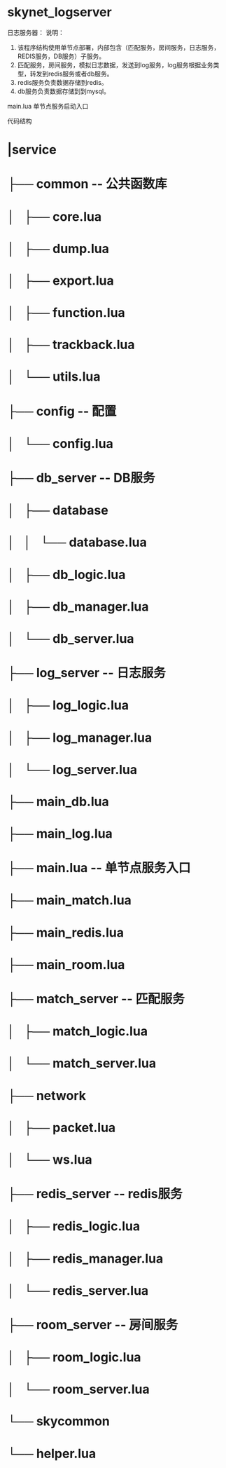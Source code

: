 # skynet_logserver
日志服务器：
说明：
1. 该程序结构使用单节点部署，内部包含（匹配服务，房间服务，日志服务，REDIS服务，DB服务）子服务。
2. 匹配服务，房间服务，模拟日志数据，发送到log服务，log服务根据业务类型，转发到redis服务或者db服务。
3. redis服务负责数据存储到redis。
4. db服务负责数据存储到到mysql。

main.lua            单节点服务启动入口

代码结构
# |service
# ├── common                  -- 公共函数库
# │   ├── core.lua
# │   ├── dump.lua
# │   ├── export.lua
# │   ├── function.lua
# │   ├── trackback.lua
# │   └── utils.lua
# ├── config                  -- 配置
# │   └── config.lua
# ├── db_server               -- DB服务
# │   ├── database
# │   │   └── database.lua
# │   ├── db_logic.lua
# │   ├── db_manager.lua
# │   └── db_server.lua
# ├── log_server              -- 日志服务
# │   ├── log_logic.lua
# │   ├── log_manager.lua
# │   └── log_server.lua
# ├── main_db.lua
# ├── main_log.lua
# ├── main.lua                -- 单节点服务入口
# ├── main_match.lua
# ├── main_redis.lua
# ├── main_room.lua
# ├── match_server            -- 匹配服务
# │   ├── match_logic.lua
# │   └── match_server.lua
# ├── network
# │   ├── packet.lua
# │   └── ws.lua
# ├── redis_server            -- redis服务
# │   ├── redis_logic.lua
# │   ├── redis_manager.lua
# │   └── redis_server.lua
# ├── room_server             -- 房间服务
# │   ├── room_logic.lua
# │   └── room_server.lua
# └── skycommon
#     └── helper.lua
